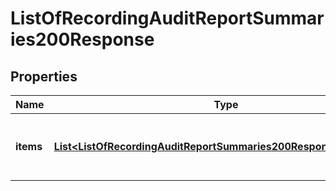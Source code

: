 

# ListOfRecordingAuditReportSummaries200Response


## Properties

| Name | Type | Description | Notes |
|------------ | ------------- | ------------- | -------------|
|**items** | [**List&lt;ListOfRecordingAuditReportSummaries200ResponseItemsInner&gt;**](ListOfRecordingAuditReportSummaries200ResponseItemsInner.md) | An array of recording audit report summaries objects. |  [optional] |



